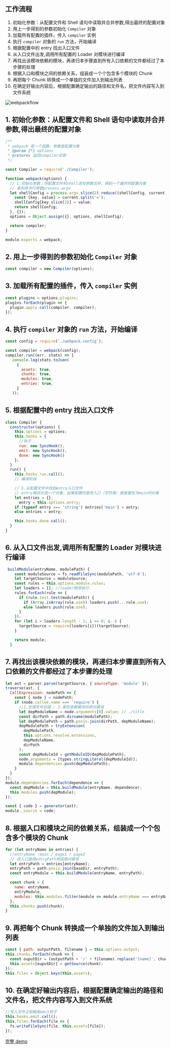 ## 工作流程

1. 初始化参数：从配置文件和 Shell 语句中读取并合并参数,得出最终的配置对象
2. 用上一步得到的参数初始化 `Compiler` 对象
3. 加载所有配置的插件，传入 `compiler` 实例
4. 执行 `compiler` 对象的 `run` 方法，开始编译
5. 根据配置中的 entry 找出入口文件
6. 从入口文件出发,调用所有配置的 Loader 对模块进行编译
7. 再找出该模块依赖的模块，再递归本步骤直到所有入口依赖的文件都经过了本步骤的处理
8. 根据入口和模块之间的依赖关系，组装成一个个包含多个模块的 Chunk
9. 再把每个 Chunk 转换成一个单独的文件加入到输出列表
10. 在确定好输出内容后，根据配置确定输出的路径和文件名，把文件内容写入到文件系统

![webpackflow](@public/img/flow/webpackflow.jpg)

## 1. 初始化参数：从配置文件和 Shell 语句中读取并合并参数,得出最终的配置对象

```js
/**
 * webpack 是一个函数，参数是配置对象
 * @param {*} options
 * @returns 返回compiler实例
 */

const Compiler = require('./Compiler');

function webpack(options) {
  // 1.初始化参数：将配置文件和shell语句参数合并，得到一个最终的配置对象
  // 拿到命令行参数process.argv
  let shellConfig = process.argv.slice(2).reduce((shellConfig, current) => {
    const [key, value] = current.split('=');
    shellConfig[key.slice(2)] = value;
    return shellConfig;
  }, {});
  options = Object.assign({}, options, shellConfig);

  return compiler;
}

module.exports = webpack;
```

## 2. 用上一步得到的参数初始化 `Compiler` 对象

```js
const compiler = new Compiler(options);
```

## 3. 加载所有配置的插件，传入 `compiler` 实例

```js
const plugins = options.plugins;
plugins.forEach(plugin => {
  plugin.apply.call(compiler, compiler);
});
```

## 4. 执行 `compiler` 对象的 `run` 方法，开始编译

```js
const config = require('./webpack.config');

const compiler = webpack(config);
compiler.run((err, stats) => {
   console.log(stats.toJson(
     {
       assets: true,
       chunks: true,
       modules: true,
       entries: true,
     }
   ));
```

## 5. 根据配置中的 entry 找出入口文件

```js
class Compiler {
  constructor(options) {
    this.options = options;
    this.hooks = {
      //钩子
      run: new SyncHook(),
      emit: new SyncHook(),
      done: new SyncHook()
    };
  }
  run() {
    this.hooks.run.call();
    // 编译阶段

    // 5.从配置文件中找到entry入口文件
    // entry格式化成一个对象，如果配置的是但入口（字符串）就是属性为main的对象
    let entries = {},
      entry = this.options.entry;
    if (typeof entry === 'string') entries['main'] = entry;
    else entries = entry;

    this.hooks.done.call();
  }
}
```

## 6. 从入口文件出发,调用所有配置的 Loader 对模块进行编译

```js
 buildModule(entryName, modulePath) {
    const moduleSource = fs.readFileSync(modulePath, 'utf-8');
    let targetSource = moduleSource;
    const rules = this.options.module.rules;
    let loaders = []; //loader倒序执行
    rules.forEach(rule => {
      if (rule.test.test(modulePath)) {
        if (Array.isArray(rule.use)) loaders.push(...rule.use);
        else loaders.push(rule.use);
      }
    });
    for (let i = loaders.length - 1; i >= 0; i--) {
      targetSource = require(loaders[i])(targetSource);
    }

    return module;
  }
```

## 7. 再找出该模块依赖的模块，再递归本步骤直到所有入口依赖的文件都经过了本步骤的处理

```js
let ast = parser.parse(targetSource, { sourceType: 'module' });
traverse(ast, {
  CallExpression: nodePath => {
    const { node } = nodePath;
    if (node.callee.name === 'require') {
      //1.处理文件后缀 ; 2.拿到依赖模块的绝对路径
      let depModuleName = node.arguments[0].value; // ./title
      const dirPath = path.dirname(modulePath);
      let depModulePath = path.posix.join(dirPath, depModuleName);
      depModulePath = tryExtension(
        depModulePath,
        this.options.resolve.extensions,
        depModuleName,
        dirPath
      );
      const depModuleId = getModuleID(depModulePath);
      node.arguments = [types.stringLiteral(depModuleId)];
      module.dependencies.push(depModulePath);
    }
  }
});
module.dependencies.forEach(dependence => {
  const depModule = this.buildModule(entryName, dependence);
  this.modules.push(depModule);
});

const { code } = generator(ast);
module._source = code;
```

## 8. 根据入口和模块之间的依赖关系，组装成一个个包含多个模块的 Chunk

```js
for (let entryName in entries) {
  //entryName :main / page1 / page2
  // 将入口路径entryPath转成绝对路径
  let entryPath = entries[entryName];
  entryPath = path.posix.join(baseDir, entryPath);
  const entryModule = this.buildModule(entryName, entryPath);

  const chunk = {
    name: entryName,
    entryModule,
    modules: this.modules.filter(module => module.entryName === entryName)
  };
  this.chunks.push(chunk);
}
```

## 9. 再把每个 Chunk 转换成一个单独的文件加入到输出列表

```js
const { path: outputPath, filename } = this.options.output;
this.chunks.forEach(chunk => {
  const ouputDir = (outputPath + '/' + filename).replace('[name]', chunk.name);
  this.assets[ouputDir] = getSource(chunk);
});
this.files = Object.keys(this.assets);
```

## 10. 在确定好输出内容后，根据配置确定输出的路径和文件名，把文件内容写入到文件系统

```js
//写入文件之前触发emit钩子
this.hooks.emit.call();
this.files.forEach(file => {
  fs.writeFileSync(file, this.assets[file]);
});
```

[完整 demo](/webpack/assets/source-code.rar)
